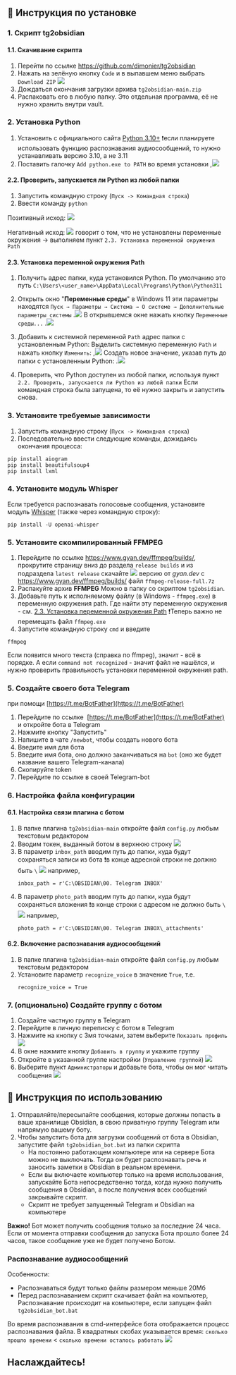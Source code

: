 ## 📃 Инструкция по установке

### 1. Скрипт tg2obsidian

#### 1.1. Скачивание скрипта
1. Перейти по ссылке https://github.com/dimonier/tg2obsidian
2. Нажать на зелёную кнопку `Code` и в выпавшем меню выбрать `Download ZIP`
	![](_attachments/instruction_tg2obsidian_Download_01.png)
3. Дождаться окончания загрузки архива `tg2obsidian-main.zip`
4. Распаковать его в любую папку.
   Это отдельная программа, её не нужно хранить внутри vault.

### 2. Установка Python
1. Установить с официального сайта [Python 3.10+](https://www.python.org/downloads/)
	❗если планируете использовать функцию распознавания аудиосообщений, то нужно устанавливать версию 3.10, а не 3.11
1. Поставить галочку `Add python.exe to PATH` во время установки
	,![](_attachments/instruction_InstalPython.png)

#### 2.2. Проверить, запускается ли Python из любой папки
1. Запустить командную строку (`Пуск -> Командная строка`)
2. Ввести команду `python`

Позитивный исход:
![](_attachments/instruction_tg2md_cmd_01.png)

Негативный исход:
![](_attachments/instruction_tg2md_cmd_02.png)
говорит о том, что не установлены переменные окружения → выполняем пункт `2.3. Установка переменной окружения Path`

#### 2.3. Установка переменной окружения Path
1. Получить адрес папки, куда установился Python.
	По умолчанию это путь `C:\Users\<user_name>\AppData\Local\Programs\Python\Python311`

2. Открыть окно "**Переменные среды**"
	в Windows 11 эти параметры находятся `Пуск → Параметры → Система → О системе → Дополнительные параметры системы`
	.![](_attachments/instruction_tg2markdown_Path_01.png)
	В открывшемся окне нажать кнопку `Переменные среды...`
	.![](_attachments/instruction_tg2markdown_Path_02.png)

3. Добавить к системной переменной `Path` адрес папки с установленным Python:
	Выделить системную переменную `Path` и нажать кнопку `Изменить`:
		,![](_attachments/instruction_tg2markdown_Path_03.png)
	Создать новое значение, указав путь до папки с установленным Python:
		.![](_attachments/instruction_tg2markdown_Path_04.png)

4. Проверить, что Python доступен из любой папки, используя пункт `2.2. Проверить, запускается ли Python из любой папки`
	Если командная строка была запущена, то её нужно закрыть и запустить снова.

### 3. Установите требуемые зависимости
1. Запустить командную строку (`Пуск -> Командная строка`)
2. Последовательно ввести следующие команды, дожидаясь окончания процесса:
```
pip install aiogram
pip install beautifulsoup4
pip install lxml
```

### 4. Установите модуль Whisper
Если требуется распознавать голосовые сообщения, установите модуль [Whisper](https://github.com/openai/whisper) (также через командную строку):
```
pip install -U openai-whisper
```

### 5. Установите скомпилированный FFMPEG
1. Перейдите по ссылке https://www.gyan.dev/ffmpeg/builds/, прокрутите страницу вниз до раздела `release builds`  и из подраздела `latest release` скачайте
	![](_attachments/instruction_DownloadFFMPEG.png)
	версию от *gyan.dev* с https://www.gyan.dev/ffmpeg/builds/ файл `ffmpeg-release-full.7z`
3. Распакуйте архив **FFMPEG**
   Можно в папку со скриптом `tg2obsidian`.
4. Добавьте путь к исполняемому файлу (в Windows - `ffmpeg.exe`) в переменную окружения path.
	Где найти эту переменную окружения - см. [2.3. Установка переменной окружения Path](#2.3.%20Установка%20переменной%20окружения%20Path)
   ❗Теперь важно не перемещать файл `ffmpeg.exe`
4. Запустите командную строку `cmd` и введите
```
ffmpeg
```
Если появится много текста (справка по ffmpeg), значит - всё в порядке.
А если `command not recognized` - значит файл не нашёлся, и нужно проверить правильность установки переменной окружения path.

### 5.  Создайте своего бота Telegram
при помощи [https://t.me/BotFather](https://t.me/BotFather)

1. Перейдите по ссылке  [https://t.me/BotFather](https://t.me/BotFather) и откройте бота в Telegram
2. Нажмите кнопку "Запустить"
3. Напишите в чате `/newbot`, чтобы создать нового бота
4. Введите имя для бота
5. Введите имя бота, оно должно заканчиваться на `bot` (оно же будет название вашего Telegram-канала)
6. Скопируйте token
7. Перейдите по ссылке в своей Telegram-bot

### 6. Настройка файла конфигурации
#### 6.1. Настройка связи плагина с ботом
1. В папке плагина `tg2obsidian-main` откройте файл `config.py` любым текстовым редактором
2. Вводим токен, выданный ботом в верхнюю строку
	![](_attachments/instruction_tg2obsidian_Congig_01.png)
3. В параметр `inbox_path` вводим путь до папки, куда будут сохраняться записи из бота
   ❗в конце адресной строки не должно быть `\`
	![](_attachments/instruction_tg2obsidian_Congig_02.png)
	например,
	```
	inbox_path = r'C:\OBSIDIAN\00. Telegram INBOX'
	```
4. В параметр `photo_path` вводим путь до папки, куда будут сохраняться вложения
   ❗в конце строки с адресом не должно быть `\`
	![](_attachments/instruction_tg2obsidian_Congig_03.png)
	например,
	```
	photo_path = r'C:\OBSIDIAN\00. Telegram INBOX\_attachments'
	```

#### 6.2. Включение распознавания аудиосообщений
1. В папке плагина `tg2obsidian-main` откройте файл `config.py` любым текстовым редактором
2. Установите параметр `recognize_voice`  в значение `True`, т.е.
	```
	recognize_voice = True
	```

### 7. (опционально) Создайте группу с ботом
1. Создайте частную группу в Telegram
2. Перейдите в личную переписку с ботом в Telegram
3. Нажмите на кнопку с 3мя точками, затем выберите `Показать профиль`
	![](_attachments/instruction_GroupWithBot_01.png)
4. В окне нажмите кнопку `Добавить в группу` и укажите группу
5. Откройте в указанной группе настройки (`Управление группой`)
	![](_attachments/instruction_GroupWithBot_02.png)
6. Выберите пункт `Администраторы` и добавьте бота, чтобы он мог читать сообщения
	![](_attachments/instruction_GroupWithBot_03.png)

## 📃 Инструкция по использованию
1.  Отправляйте/пересылайте сообщения, которые должны попасть в ваше хранилище Obsidian, в свою приватную группу Telegram или напрямую вашему боту.
2. Чтобы запустить бота для загрузки сообщений от бота в Obsidian, запустите файл `tg2obsidian_bot.bat` из папки скрипта
	-   На постоянно работающем компьютере или на сервере Бота можно не выключать. Тогда он будет распознавать речь и заносить заметки в Obsidian в реальном времени.
	-   Если вы включаете компьютер только на время использования, запускайте Бота непосредственно тогда, когда нужно получить сообщения в Obsidian, а после получения всех сообщений закрывайте скрипт.
	- Скрипт не требует запущенный Telegram и Obsidian на компьютере

**Важно!** Бот может получить сообщения только за последние 24 часа. Если от момента отправки сообщения до запуска Бота прошло более 24 часов, такое сообщение уже не будет получено Ботом.

### Распознавание аудиосообщений
Особенности:
- Распознаваться будут только файлы размером меньше 20Мб
- Перед распознаванием скрипт скачивает файл на компьютер,
  Распознавание происходит на компьютере, если запущен файл `tg2obsidian_bot.bat`

Во время распознавания в cmd-интерфейсе бота отображается процесс распознавания файла.
	В квадратных скобах указывается время: `сколько прошло времени` < `сколько времени осталось работать`
![](_attachments/instruction_tg2obsidian_Audio_01.png)

## Наслаждайтесь!

